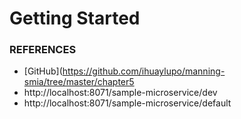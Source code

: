 # Getting Started

### REFERENCES
* [GitHub](https://github.com/ihuaylupo/manning-smia/tree/master/chapter5
* http://localhost:8071/sample-microservice/dev
* http://localhost:8071/sample-microservice/default
